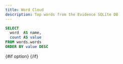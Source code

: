 ```yaml
---
title: Word Cloud
description: Top words from the Evidence SQLite DB
---
```


```sql wc
SELECT
  word  AS name,
  count AS value
FROM words.words
ORDER BY value DESC
```

<script lang="ts">   
  /* No context="module" block, so only one scope exists */
 

  let option;             // ECharts config (reactive)

  onMount(async () => {
    // Register the word-cloud series on the client only
    await import('echarts-wordcloud');
    console.log('[wordcloud] plug-in loaded');

    option = {
      backgroundColor: 'transparent',
      tooltip: { show: true },
      series: [{
        type: 'wordCloud',
        shape: 'circle',
        gridSize: 8,
        sizeRange: [14, 60],
        rotationRange: [-90, 90],
        textStyle: {
          fontFamily: 'sans-serif',
          color() {
            const r = Math.round(Math.random() * 160);
            const g = Math.round(Math.random() * 160);
            const b = Math.round(Math.random() * 160);
            return `rgb(${r},${g},${b})`;
          },
          emphasis: { shadowBlur: 10, shadowColor: '#333' }
        },
        data: [...wc]
      }]
    };
  });
</script>

{#if option}
  <ECharts config={option} />
{/if}
